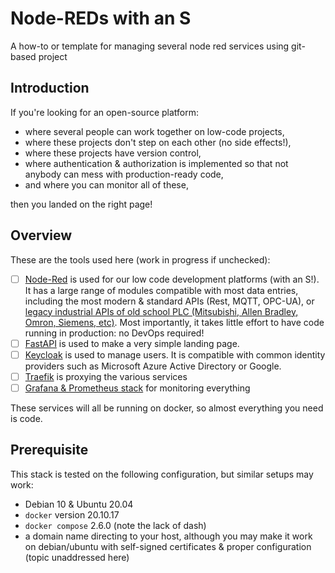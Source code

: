 # Node-REDs with an S

A how-to or template for managing several node red services using git-based project

## Introduction

If you're looking for an open-source platform:
- where several people can work together on low-code projects,
- where these projects don't step on each other (no side effects!),
- where these projects have version control,
- where authentication & authorization is implemented so that not anybody can mess with production-ready code,
- and where you can monitor all of these,

then you landed on the right page!

## Overview

These are the tools used here (work in progress if unchecked):

- [ ] [Node-Red](https://github.com/node-red/node-red-docker) is used for our low code development platforms (with an S!). It has a large range of modules compatible with most data entries, including the most modern & standard APIs (Rest, MQTT, OPC-UA), or [legacy industrial APIs of old school PLC (Mitsubishi, Allen Bradley, Omron, Siemens, etc)](https://flows.nodered.org/search?term=PLC&type=node). Most importantly, it takes little effort to have code running in production: no DevOps required!
- [ ] [FastAPI](https://github.com/tiangolo/fastapi) is used to make a very simple landing page.
- [ ] [Keycloak](https://github.com/keycloak) is used to manage users. It is compatible with common identity providers such as Microsoft Azure Active Directory or Google.
- [ ] [Traefik](https://github.com/traefik/traefik) is proxying the various services
- [ ] [Grafana & Prometheus stack](https://github.com/vegasbrianc/prometheus) for monitoring everything

These services will all be running on docker, so almost everything you need is code.

## Prerequisite

This stack is tested on the following configuration, but similar setups may work:
- Debian 10 & Ubuntu 20.04
- `docker` version 20.10.17
- `docker compose` 2.6.0 (note the lack of dash)
- a domain name directing to your host, although you may make it work on debian/ubuntu with self-signed certificates & proper configuration (topic unaddressed here)
